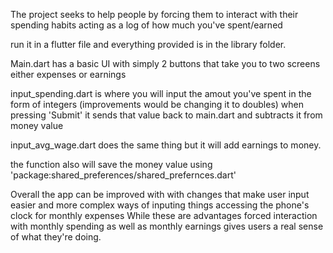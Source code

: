 The project seeks to help people by forcing them to interact with their spending habits acting as a log of how much you've spent/earned

run it in a flutter file and everything provided is in the library folder. 

Main.dart has a basic UI with simply 2 buttons that take you to two screens either expenses or earnings

input_spending.dart is where you will input the amout you've spent in the form of integers
(improvements would be changing it to doubles) 
when pressing 'Submit' it sends that value back to main.dart and subtracts it from money value

input_avg_wage.dart does the same thing but it will add earnings to money.

the function also will save the money value using 'package:shared_preferences/shared_prefernces.dart'

Overall the app can be improved with with changes that make user input easier and more complex ways of inputing things accessing the phone's clock for monthly expenses
While these are advantages forced interaction with monthly spending as well as monthly earnings gives users a real sense of what they're doing.
